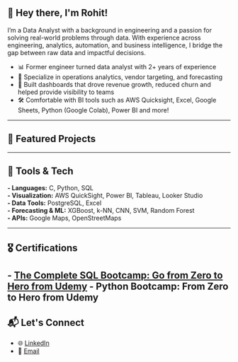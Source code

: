 <!-- Banner image goes here -->

## 👋 Hey there, I'm Rohit!

I’m a Data Analyst with a background in engineering and a passion for solving real-world problems through data. With experience across engineering, analytics, automation, and business intelligence, I bridge the gap between raw data and impactful decisions.

- 📊 Former engineer turned data analyst with 2+ years of experience
- 🧠 Specialize in operations analytics, vendor targeting, and forecasting
- 🚀 Built dashboards that drove revenue growth, reduced churn and helped provide visibility to teams
- 🛠️ Comfortable with BI tools such as AWS Quicksight, Excel, Google Sheets, Python (Google Colab), Power BI and more!

---

## 📂 Featured Projects


---

## 🧰 Tools & Tech

**- Languages:** C, Python, SQL  
**- Visualization:** AWS QuickSight, Power BI, Tableau, Looker Studio  
**- Data Tools:** PostgreSQL, Excel  
**- Forecasting & ML:** XGBoost, k-NN, CNN, SVM, Random Forest  
**- APIs:** Google Maps, OpenStreetMaps

---

## 🎖 Certifications

**- [The Complete SQL Bootcamp: Go from Zero to Hero from Udemy](https://www.udemy.com/certificate/UC-446341f2-f16f-4d07-98cf-c5fa62689381/)**
**- Python Bootcamp: From Zero to Hero from Udemy**
---

## 📬 Let's Connect

- 🌐 [LinkedIn](https://www.linkedin.com/in/rohitudhwani/)
- 📧 [Email](rohit_udhwani@hotmail.com)

